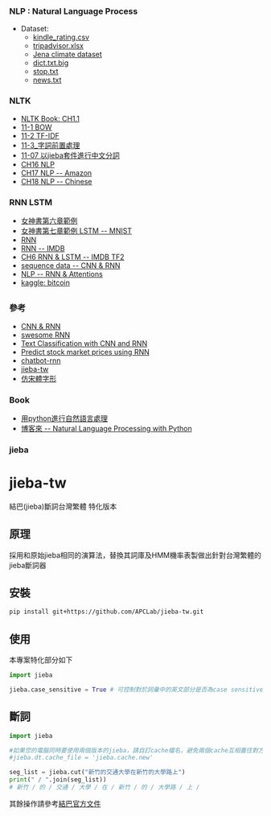 ### NLP : Natural Language Process
* Dataset:
    * [kindle_rating.csv](https://github.com/jumbokh/nknu-class/blob/main/NLP/notebooks/kindle_rating.csv)
    * [tripadvisor.xlsx](https://github.com/jumbokh/nknu-class/blob/main/NLP/notebooks/tripadvisor.xlsx)
    * [Jena climate dataset](https://drive.google.com/file/d/1s6rQQzMrbCTx8YY2Z5MnAEfnHyRA4qYa/view?usp=sharing)
    * [dict.txt.big](https://github.com/jumbokh/nknu-class/blob/main/NLP/notebooks/dict.txt.big)
    * [stop.txt](https://github.com/jumbokh/nknu-class/blob/main/NLP/notebooks/stop.text)
    * [news.txt](https://github.com/jumbokh/nknu-class/blob/main/NLP/notebooks/news.txt)
### NLTK
* [NLTK Book: CH1.1](https://github.com/jumbokh/nknu-class/blob/main/NLP/notebooks/python_NLTK_Ch1_1.ipynb)
* [11-1 BOW](https://github.com/jumbokh/nknu-class/blob/main/NLP/notebooks/11_01_BOW.ipynb)
* [11-2 TF-IDF](https://github.com/jumbokh/nknu-class/blob/main/NLP/notebooks/11_02_TFIDF.ipynb)
* [11-3_字詞前置處理](https://github.com/jumbokh/nknu-class/blob/main/NLP/notebooks/11_03_%E5%AD%97%E8%A9%9E%E5%89%8D%E7%BD%AE%E8%99%95%E7%90%86.ipynb)
* [11-07 以jieba套件進行中文分詞](https://github.com/jumbokh/nknu-class/blob/main/NLP/notebooks/11_07_%E4%B8%AD%E6%96%87_NLP.ipynb)
* [CH16 NLP](https://github.com/jumbokh/nknu-class/blob/main/NLP/notebooks/Ch16_NLP.ipynb)
* [CH17 NLP -- Amazon](https://github.com/jumbokh/nknu-class/blob/main/NLP/notebooks/Ch17_NLP_Amazon.ipynb)
* [CH18 NLP -- Chinese](https://github.com/jumbokh/nknu-class/blob/main/NLP/notebooks/CH18_NLP_Chinese.ipynb)
### RNN LSTM
* [女神書第六章範例](https://github.com/jumbokh/nknu-class/blob/main/NLP/notebooks/Ch06-RNN-TF1.ipynb)
* [女神書第七章範例 LSTM -- MNIST](https://github.com/jumbokh/nknu-class/blob/main/NLP/notebooks/07_lstm-TF1.ipynb)
* [RNN](https://github.com/jumbokh/nknu-class/blob/main/NLP/notebooks/04-1.%20RNN.ipynb)
* [RNN -- IMDB](https://github.com/jumbokh/nknu-class/blob/main/NLP/notebooks/04_1_%E7%94%A8RNN%E5%81%9A%E6%83%85%E6%84%8F%E5%88%86%E6%9E%90.ipynb)
* [CH6 RNN & LSTM -- IMDB TF2](https://github.com/jumbokh/nknu-class/blob/main/NLP/notebooks/DL_TF2-Ch06-Workshop-RNN_and_LSTM-IMDB_Dataset.ipynb.ipynb)
* [sequence data -- CNN & RNN](https://github.com/jumbokh/nknu-class/blob/main/NLP/notebooks/15_processing_sequences_using_rnns_and_cnns.ipynb)
* [NLP -- RNN & Attentions](https://github.com/jumbokh/nknu-class/blob/main/NLP/notebooks/16_nlp_with_rnns_and_attention.ipynb)
* [kaggle: bitcoin](https://www.kaggle.com/mczielinski/bitcoin-historical-data/version/16) 
##
### 參考
* [CNN & RNN](https://github.com/jumbokh/intro-computers/blob/master/CNN-RNN.md)
* [swesome RNN](https://github.com/kjw0612/awesome-rnn)
* [Text Classification with CNN and RNN](https://github.com/gaussic/text-classification-cnn-rnn)
* [Predict stock market prices using RNN](https://github.com/lilianweng/stock-rnn)
* [chatbot-rnn](https://github.com/pender/chatbot-rnn)
* [jieba-tw](https://github.com/APCLab/jieba-tw)
* [仿宋體字形](https://github.com/micmro/Stylify-Me/blob/master/.fonts/SimSun.ttf)
### Book
* [用python進行自然語言處理](https://www.nltk.org/book/)
* [博客來 -- Natural Language Processing with Python](https://www.books.com.tw/products/F011662715)
### jieba
# jieba-tw

結巴(jieba)斷詞台灣繁體 特化版本


## 原理

採用和原始jieba相同的演算法，替換其詞庫及HMM機率表製做出針對台灣繁體的jieba斷詞器


## 安裝

```sh
pip install git+https://github.com/APCLab/jieba-tw.git
```

## 使用

本專案特化部分如下

```python
import jieba

jieba.case_sensitive = True # 可控制對於詞彙中的英文部分是否為case sensitive, 預設False
```

## 斷詞

```python
import jieba

#如果您的電腦同時要使用兩個版本的jieba，請自訂cache檔名，避免兩個cache互相蓋住對方
#jieba.dt.cache_file = 'jieba.cache.new'

seg_list = jieba.cut("新竹的交通大學在新竹的大學路上")
print(" / ".join(seg_list))
# 新竹 / 的 / 交通 / 大學 / 在 / 新竹 / 的 / 大學路 / 上 /

```

其餘操作請參考[結巴官方文件]

[結巴官方文件]: https://github.com/fxsjy/jieba
